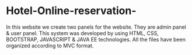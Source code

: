 # Hotel-Online-reservation-
In this website we create two panels for the website. They are admin panel &amp; user panel. This  system was developed by using HTML, CSS, BOOTSTRAP, JAVASCRIPT &amp; JAVA EE technologies. All the files have been organized according to MVC format.
